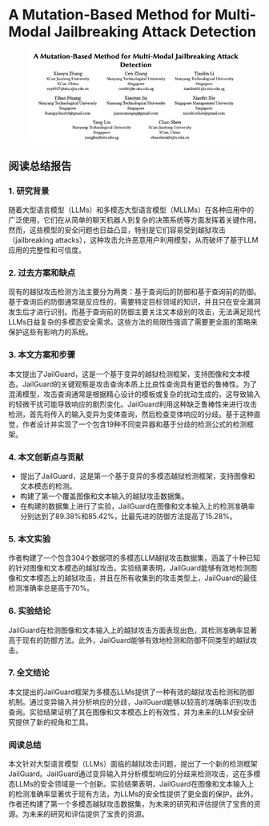 # A Mutation-Based Method for Multi-Modal Jailbreaking Attack Detection

<figure><img src="../.gitbook/assets/image (7) (1) (1).png" alt=""><figcaption></figcaption></figure>

## 阅读总结报告

### 1. 研究背景

随着大型语言模型（LLMs）和多模态大型语言模型（MLLMs）在各种应用中的广泛使用，它们在从简单的聊天机器人到复杂的决策系统等方面发挥着关键作用。然而，这些模型的安全问题也日益凸显，特别是它们容易受到越狱攻击（jailbreaking attacks），这种攻击允许恶意用户利用模型，从而破坏了基于LLM应用的完整性和可信度。

### 2. 过去方案和缺点

现有的越狱攻击检测方法主要分为两类：基于查询后的防御和基于查询前的防御。基于查询后的防御通常是反应性的，需要特定目标领域的知识，并且只在安全漏洞发生后才进行识别。而基于查询前的防御主要关注文本级别的攻击，无法满足现代LLMs日益复杂的多模态安全需求。这些方法的局限性强调了需要更全面的策略来保护这些有影响力的系统。

### 3. 本文方案和步骤

本文提出了JailGuard，这是一个基于变异的越狱检测框架，支持图像和文本模态。JailGuard的关键观察是攻击查询本质上比良性查询具有更低的鲁棒性。为了混淆模型，攻击查询通常是根据精心设计的模板或复杂的扰动生成的，这导致输入的轻微干扰可能导致响应的剧烈变化。JailGuard利用这种缺乏鲁棒性来进行攻击检测，首先将传入的输入变异为变体查询，然后检查变体响应的分歧。基于这种直觉，作者设计并实现了一个包含19种不同变异器和基于分歧的检测公式的检测框架。

### 4. 本文创新点与贡献

* 提出了JailGuard，这是第一个基于变异的多模态越狱检测框架，支持图像和文本模态的检测。
* 构建了第一个覆盖图像和文本输入的越狱攻击数据集。
* 在构建的数据集上进行了实验，JailGuard在图像和文本输入上的检测准确率分别达到了89.38%和85.42%，比最先进的防御方法提高了15.28%。

### 5. 本文实验

作者构建了一个包含304个数据项的多模态LLM越狱攻击数据集，涵盖了十种已知的针对图像和文本模态的越狱攻击。实验结果表明，JailGuard能够有效地检测图像和文本模态上的越狱攻击，并且在所有收集到的攻击类型上，JailGuard的最佳检测准确率总是高于70%。

### 6. 实验结论

JailGuard在检测图像和文本输入上的越狱攻击方面表现出色，其检测准确率显著高于现有的防御方法。此外，JailGuard能够有效地检测和防御不同类型的越狱攻击。

### 7. 全文结论

本文提出的JailGuard框架为多模态LLMs提供了一种有效的越狱攻击检测和防御机制。通过变异输入并分析响应的分歧，JailGuard能够以较高的准确率识别攻击查询。实验结果证明了其在图像和文本模态上的有效性，并为未来的LLM安全研究提供了新的视角和工具。

### 阅读总结

本文针对大型语言模型（LLMs）面临的越狱攻击问题，提出了一个新的检测框架JailGuard。JailGuard通过变异输入并分析模型响应的分歧来检测攻击，这在多模态LLMs的安全领域是一个创新。实验结果表明，JailGuard在图像和文本输入上的检测准确率显著优于现有方法，为LLMs的安全性提供了更全面的保护。此外，作者还构建了第一个多模态越狱攻击数据集，为未来的研究和评估提供了宝贵的资源。为未来的研究和评估提供了宝贵的资源。
